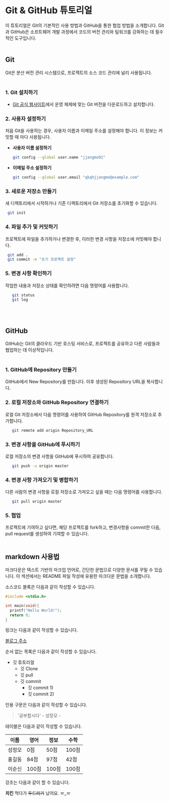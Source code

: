 # Git & GitHub 튜토리얼
이 튜토리얼은 Git의 기본적인 사용 방법과 GitHub을 통한 협업 방법을 소개합니다. Git과 GitHub은 소프트웨어 개발 과정에서 코드의 버전 관리와 팀워크를 강화하는 데 필수적인 도구입니다.
<br><br>

## Git

Git은 분산 버전 관리 시스템으로, 프로젝트의 소스 코드 관리에 널리 사용됩니다.
<br><br>

### 1. Git 설치하기

- [Git 공식 웹사이트](https://git-scm.com)에서 운영 체제에 맞는 Git 버전을 다운로드하고 설치합니다.


### 2. 사용자 설정하기

처음 Git을 사용하는 경우, 사용자 이름과 이메일 주소를 설정해야 합니다. 이 정보는 커밋할 때 마다 사용됩니다.

- **사용자 이름 설정하기**
  ```bash
  git config --global user.name "jjangmo91"
- **이메일 주소 설정하기**
  ```bash
  git config --global user.email "qkqhjjangmo@example.com"
  ```

### 3. 새로운 저장소 만들기

새 디렉토리에서 시작하거나 기존 디렉토리에서 Git 저장소를 초기화할 수 있습니다.
  ```bash
   git init
  ```

### 4. 파일 추가 및 커밋하기

프로젝트에 파일을 추가하거나 변경한 후, 이러한 변경 사항을 저장소에 커밋해야 합니다.
  ```bash
   git add .
   git commit -m "초기 프로젝트 설정"
  ```

### 5. 변경 사항 확인하기
작업한 내용과 저장소 상태를 확인하려면 다음 명령어를 사용합니다.
```bash
   git status
   git log
  ```
<br><br>

## GitHub
GitHub는 Git의 클라우드 기반 호스팅 서비스로, 프로젝트를 공유하고 다른 사람들과 협업하는 데 이상적입니다.
<br><br>

### 1. GitHub에 Repository 만들기
GitHub에서 New Repository를 만듭니다. 이후 생성된 Repository URL을 복사합니다.

### 2. 로컬 저장소와 GitHub Repository 연결하기
로컬 Git 저장소에서 다음 명령어를 사용하여 GitHub Repository를 원격 저장소로 추가합니다.
```bash
   git remote add origin Repository_URL
  ```

### 3. 변경 사항을 GitHub에 푸시하기
로컬 저장소의 변경 사항을 GitHub에 푸시하여 공유합니다.
```bash
   git push -u origin master
  ```

### 4. 변경 사항 가져오기 및 병합하기
다른 사람의 변경 사항을 로컬 저장소로 가져오고 싶을 때는 다음 명령어를 사용합니다.
```bash
   git pull origin master
  ```

### 5. 협업
프로젝트에 기여하고 싶다면, 해당 프로젝트를 fork하고, 변경사항을 commit한 다음, pull request를 생성하여 기여할 수 있습니다.
<br><br>

## markdown 사용법
마크다운은 텍스트 기반의 마크업 언어로, 간단한 문법으로 다양한 문서를 꾸밀 수 있습니다. 이 섹션에서는 README 파일 작성에 유용한 마크다운 문법을 소개합니다.


소스코드 블록은 다음과 같이 작성할 수 있습니다.
```c
#include <stdio.h>

int main(void){
  printf("Hello World!");
  return 0;
}
```


링크는 다음과 같이 작성할 수 있습니다.

[블로그 주소](http://https://blog.naver.com/jjangmo91)


순서 없는 목록은 다음과 같이 작성할 수 있습니다.

* 깃 튜토리얼
  * 깃 Clone
  * 깃 pull
  * 깃 commit
     * 깃 commit 1)
     * 깃 commit 2)


인용 구문은 다음과 같이 작성할 수 있습니다.

> '공부합시다' - 성정모 -


테이블은 다음과 같이 작성할 수 있습니다.

 이름|영어|정보|수학
 ---|---|---|---|
 성정모|0점|50점|100점|
 홍길동|84점|97점|42점|
 이순신|100점|100점|100점|

 강조는 다음과 같이 할 수 있습니다.

 **치킨** 먹다가 ~~두드리기~~ 났어요. ㅠ_ㅠ
